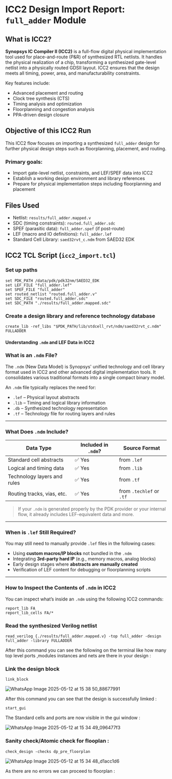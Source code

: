 # ICC2 Design Import Report: `full_adder` Module

## What is ICC2?

**Synopsys IC Compiler II (ICC2)** is a full-flow digital physical implementation tool used for place-and-route (P&R) of synthesized RTL netlists. It handles the physical realization of a chip, transforming a synthesized gate-level netlist into a physically routed GDSII layout. ICC2 ensures that the design meets all timing, power, area, and manufacturability constraints.

Key features include:

- Advanced placement and routing  
- Clock tree synthesis (CTS)  
- Timing analysis and optimization  
- Floorplanning and congestion analysis  
- PPA-driven design closure  

## Objective of this ICC2 Run

This ICC2 flow focuses on importing a synthesized `full_adder` design for further physical design steps such as floorplanning, placement, and routing.

### Primary goals:

- Import gate-level netlist, constraints, and LEF/SPEF data into ICC2  
- Establish a working design environment and library references  
- Prepare for physical implementation steps including floorplanning and placement  

## Files Used

- Netlist: `results/full_adder.mapped.v`  
- SDC (timing constraints): `routed.full_adder.sdc`  
- SPEF (parasitic data): `full_adder.spef` (if post-route)  
- LEF (macro and IO definitions): `full_adder.lef`  
- Standard Cell Library: `saed32rvt_c.ndm` from SAED32 EDK

## ICC2 TCL Script (`icc2_import.tcl`)


### Set up paths
```
set PDK_PATH /data/pdk/pdk32nm/SAED32_EDK
set LEF_FILE "full_adder.lef"
set SPEF_FILE "full_adder"
set routed_netlist "routed.full_adder.v"
set SDC_FILE "routed.full_adder.sdc"
set SDC_PATH "./results/full_adder.mapped.sdc"
```
### Create a design library and reference technology database
```
create_lib -ref_libs "$PDK_PATH/lib/stdcell_rvt/ndm/saed32rvt_c.ndm"    FULLADDER
```
####  Understanding `.ndm` and LEF Data in ICC2

### What is an `.ndm` File?

The `.ndm` (New Data Model) is Synopsys' unified technology and cell library format used in ICC2 and other advanced digital implementation tools. It consolidates various traditional formats into a single compact binary model.

An `.ndm` file typically replaces the need for:

- `.lef` – Physical layout abstracts  
- `.lib` – Timing and logical library information  
- `.db` – Synthesized technology representation  
- `.tf` – Technology file for routing layers and rules  

---

### What Does `.ndm` Include?

| Data Type                     | Included in `.ndm`? | Source Format             |
|------------------------------|----------------------|-------------------------- |
| Standard cell abstracts      | ✅ Yes               | from `.lef`              |
| Logical and timing data      | ✅ Yes               | from `.lib`              |
| Technology layers and rules  | ✅ Yes               | from `.tf`               |
| Routing tracks, vias, etc.   | ✅ Yes               | from `.techlef` or `.tf` |

>  If your `.ndm` is generated properly by the PDK provider or your internal flow, it already includes LEF-equivalent data and more.

---

### When is `.lef` Still Required?

You may still need to manually provide `.lef` files in the following cases:

- Using **custom macros/IP blocks** not bundled in the `.ndm`
- Integrating **3rd-party hard IP** (e.g., memory macros, analog blocks)
- Early design stages where **abstracts are manually created**
- Verification of LEF content for debugging or floorplanning scripts

---

### How to Inspect the Contents of `.ndm` in ICC2

You can inspect what’s inside an `.ndm` using the following ICC2 commands:
```
report_lib FA
report_lib_cells FA/*
```

### Read the synthesized Verilog netlist
```
read_verilog {./results/full_adder.mapped.v} -top full_adder -design full_adder -library FULLADDER
```
After this command you can see the following on the terminal like how many top level ports ,modules instances  and nets   are there in your design :


### Link the design block
```
link_block
```

![WhatsApp Image 2025-05-12 at 15 38 50_88677991](https://github.com/user-attachments/assets/51ddab81-a02b-4b51-83d2-758378a43fb7)


After this command you can see that the design is successfully limked  : 

```
start_gui 
```
The Standard cells and ports  are now visible in the gui window  :

![WhatsApp Image 2025-05-12 at 15 34 49_096477f3](https://github.com/user-attachments/assets/d6d3b586-84d0-4e61-b9be-94ebe62ed5cd)

 ### Sanity check/Atomic check for flooplan : 
 
```
check_design -checks dp_pre_floorplan

```

![WhatsApp Image 2025-05-12 at 15 34 48_d1acc1d6](https://github.com/user-attachments/assets/1a202b5a-89dc-49f2-9fa1-13486722aa67)

 As there are no errors we can proceed to floorplan : 


